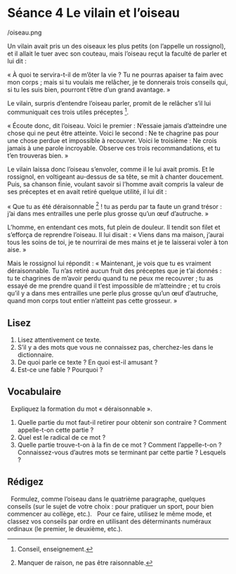 # Séance 4 Le vilain et l’oiseau

/oiseau.png

Un vilain avait pris un des oiseaux les plus petits (on l’appelle un rossignol), et il allait le tuer avec son couteau, mais l’oiseau reçut la faculté de parler et lui dit :

« À quoi te servira-t-il de m’ôter la vie ? Tu ne pourras apaiser ta faim avec mon corps ; mais si tu voulais me relâcher, je te donnerais trois conseils qui, si tu les suis bien, pourront t’être d’un grand avantage. »

Le vilain, surpris d’entendre l’oiseau parler, promit de le relâcher s’il lui communiquait ces trois utiles préceptes [^1].

« Écoute donc, dit l’oiseau. Voici le premier : N’essaie jamais d’atteindre une chose qui ne peut être atteinte. Voici le second : Ne te chagrine pas pour une chose perdue et impossible à recouvrer. Voici le troisième : Ne crois jamais à une parole incroyable. Observe ces trois recommandations, et tu t’en trouveras bien. »

Le vilain laissa donc l’oiseau s’envoler, comme il le lui avait promis. Et le rossignol, en voltigeant au-dessus de sa tête, se mit à chanter doucement. Puis, sa chanson finie, voulant savoir si l’homme avait compris la valeur de ses préceptes et en avait retiré quelque utilité, il lui dit :

« Que tu as été déraisonnable [^2] ! tu as perdu par ta faute un grand trésor : j’ai dans mes entrailles une perle plus grosse qu’un œuf d’autruche. »

L’homme, en entendant ces mots, fut plein de douleur. Il tendit son filet et s’efforça de reprendre l’oiseau. Il lui disait : « Viens dans ma maison, j’aurai tous les soins de toi, je te nourrirai de mes mains et je te laisserai voler à ton aise. »

Mais le rossignol lui répondit : « Maintenant, je vois que tu es vraiment déraisonnable. Tu n’as retiré aucun fruit des préceptes que je t’ai donnés : tu te chagrines de m’avoir perdu quand tu ne peux me recouvrer ; tu as essayé de me prendre quand il t’est impossible de m’atteindre ; et tu crois qu’il y a dans mes entrailles une perle plus grosse qu’un œuf d’autruche, quand mon corps tout entier n’atteint pas cette grosseur. »

## Lisez

1. Lisez attentivement ce texte.
2. S’il y a des mots que vous ne connaissez pas, cherchez-les dans le dictionnaire.
3. De quoi parle ce texte ? En quoi est-il amusant ?
4. Est-ce une fable ? Pourquoi ?
 
## Vocabulaire
 
Expliquez la formation du mot « déraisonnable ».
 
1. Quelle partie du mot faut-il retirer pour obtenir son contraire ? Comment appelle-t-on cette partie ?
2. Quel est le radical de ce mot ?
3. Quelle partie trouve-t-on à la fin de ce mot ? Comment l’appelle-t-on ? Connaissez-vous d’autres mots se terminant par cette partie ? Lesquels ?

## Rédigez
 
Formulez, comme l’oiseau dans le quatrième paragraphe, quelques conseils (sur le sujet de votre choix : pour pratiquer un sport, pour bien commencer au collège, etc.).
 
Pour ce faire, utilisez le même mode, et classez vos conseils par ordre en utilisant des déterminants numéraux ordinaux (le premier, le deuxième, etc.).

[^1]: Conseil, enseignement.
[^2]: Manquer de raison, ne pas être raisonnable.